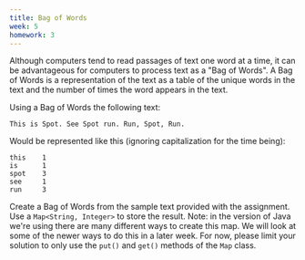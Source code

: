 ```yaml
---
title: Bag of Words
week: 5
homework: 3
---
```


Although computers tend to read passages of text one word at a time, it can be 
advantageous for computers to process text as a "Bag of Words".  A Bag of Words 
is a representation of the text as a table of the unique words in the text and the 
number of times the word appears in the text.

Using a Bag of Words the following text:

```
This is Spot. See Spot run. Run, Spot, Run.
```

Would be represented like this (ignoring capitalization for the time being):

```
this    1
is      1
spot    3
see     1
run     3
```

Create a Bag of Words from the sample text provided with the assignment.  Use a `Map<String, Integer>` to store the result. Note: in the version of Java we're using there are many different ways to create this map.  We will look at some of the newer ways to do this in a later week.  For now, please limit your solution to only use the `put()` and `get()` methods of the `Map` class.
